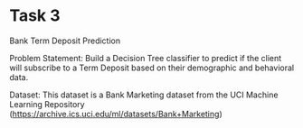 # Task 3
Bank Term Deposit Prediction

Problem Statement:
Build a Decision Tree classifier to predict if the client will subscribe to a Term Deposit based on their demographic and behavioral data.

Dataset:
This dataset is a Bank Marketing dataset from the UCI Machine Learning Repository (https://archive.ics.uci.edu/ml/datasets/Bank+Marketing)
